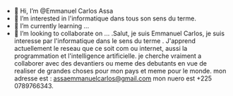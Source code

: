 - 👋 Hi, I’m @Emmanuel Carlos Assa
- 👀 I’m interested in  l'informatique dans tous son sens du terme.
- 🌱 I’m currently learning ...
- 💞️ I’m looking to collaborate on ...
.Salut, je suis Emmanuel Carlos, je suis interesse par l'informatique dans le sens du terme . J'apprend actuellement le reseau que ce soit  com ou internet,
aussi la programmation et l'intelligence artificielle.
je cherche vraiment a collaborer avec des devantiers ou meme des debutants en vue de realiser de grandes choses pour mon pays et meme pour le monde.
mon adresse est : assaemmanuelcarlos@gmail.com
mon nuero est +225 0789766343.  
<!---
assacalos/assacalos is a ✨ special ✨ repository because its `README.md` (this file) appears on your GitHub profile.
You can click the Preview link to take a look at your changes.
--->
